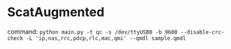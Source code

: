 # ScatAugmented

command: `python main.py -t qc -s /dev/ttyUSB0 -b 9600 --disable-crc-check -L 'ip,nas,rrc,pdcp,rlc,mac,qmi' --qmdl sample.qmdl`